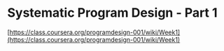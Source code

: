 Systematic Program Design - Part 1
==================================

[https://class.coursera.org/programdesign-001/wiki/Week1](https://class.coursera.org/programdesign-001/wiki/Week1)

